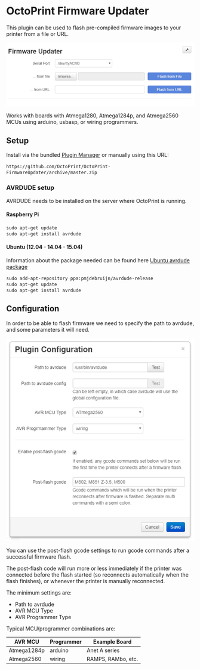 # OctoPrint Firmware Updater

This plugin can be used to flash pre-compiled firmware images to your printer from a file or URL.

![Firmware Updater Plugin](extras/img/updater.png)

Works with boards with Atmega1280, Atmega1284p, and Atmega2560 MCUs using arduino, usbasp, or wiring programmers.

## Setup

Install via the bundled [Plugin Manager](https://github.com/foosel/OctoPrint/wiki/Plugin:-Plugin-Manager)
or manually using this URL:

    https://github.com/OctoPrint/OctoPrint-FirmwareUpdater/archive/master.zip

### AVRDUDE setup

AVRDUDE needs to be installed on the server where OctoPrint is running.

#### Raspberry Pi

```
sudo apt-get update
sudo apt-get install avrdude
```

#### Ubuntu (12.04 - 14.04 - 15.04)

Information about the package needed can be found here [Ubuntu avrdude package](https://launchpad.net/ubuntu/+source/avrdude)

```
sudo add-apt-repository ppa:pmjdebruijn/avrdude-release
sudo apt-get update
sudo apt-get install avrdude
```

## Configuration

In order to be able to flash firmware we need to specify the path to avrdude, and some parameters it will need.

![Firmware Updater Plugin](extras/img/updater-settings.png)

You can use the post-flash gcode settings to run gcode commands after a successful firmware flash.

The post-flash code will run more or less immediately if the printer was connected before the flash started (so reconnects automatically when the flash finishes), or whenever the printer is manually reconnected.

The minimum settings are:
* Path to avrdude
* AVR MCU Type
* AVR Programmer Type

Typical MCU/programmer combinations are:

| AVR MCU | Programmer | Example Board |
| --- | --- | --- |
| Atmega1284p | arduino | Anet A series |
| Atmega2560 | wiring | RAMPS, RAMbo, etc. |
